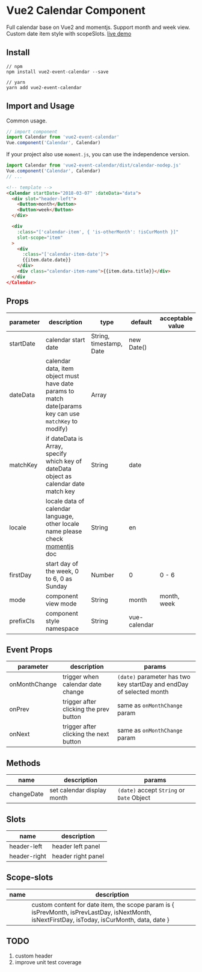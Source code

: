 # Vue2 Calendar Component

Full calendar base on Vue2 and momentjs. Support month and week view. Custom date item style with scopeSlots.
[live demo](https://kitwon.github.io/vue2-event-calendar/)

## Install

```shell
// npm
npm install vue2-event-calendar --save

// yarn
yarn add vue2-event-calendar
```

## Import and Usage

Common usage.

```javascript
// import component
import Calendar from 'vue2-event-calendar'
Vue.component('Calendar', Calendar)
```

If your project also use `moment.js`, you can use the independence version.

```javascript
import Calendar from 'vue2-event-calendar/dist/calendar-nodep.js'
Vue.component('Calendar', Calendar)
// ...
```

```html
<!-- template -->
<Calendar startDate="2018-03-07" :dateData="data">
  <div slot="header-left">
    <Button>month</Button>
    <Button>week</Button>
  </div>

  <div
    :class="['calendar-item', { 'is-otherMonth': !isCurMonth }]"
    slot-scope="item"
  >
    <div
      :class="['calendar-item-date']">
      {{item.date.date}}
    </div>
    <div class="calendar-item-name">{{item.data.title}}</div>
  </div
</Calendar>
```

## Props

| parameter | description                                                                                                       | type                    | default      | acceptable value |
| --------- | ----------------------------------------------------------------------------------------------------------------- | ----------------------- | ------------ | ---------------- |
| startDate | calendar start date                                                                                               | String, timestamp, Date | new Date()   |                  |
| dateData  | calendar data, item object must have date params to match date(params key can use `matchKey` to modify)           | Array                   |              |                  |
| matchKey  | if dateData is Array, specify which key of dateData object as calendar date match key                             | String                  | date         |                  |
| locale    | locale data of calendar language, other locale name please check [momentjs](http://momentjs.com/docs/#/i18n/) doc | String                  | en           |                  |
| firstDay  | start day of the week, 0 to 6, 0 as Sunday                                                                        | Number                  | 0            | 0 - 6            |
| mode      | component view mode                                                                                               | String                  | month        | month, week      |
| prefixCls | component style namespace                                                                                         | String                  | vue-calendar |                  |

## Event Props

| parameter     | description                            | params                                                               |
| ------------- | -------------------------------------- | -------------------------------------------------------------------- |
| onMonthChange | trigger when calendar date change      | `(date)` parameter has two key startDay and endDay of selected month |
| onPrev        | trigger after clicking the prev button | same as `onMonthChange` param                                        |
| onNext        | trigger after clicking the next button | same as `onMonthChange` param                                        |

## Methods

| name       | description                | params                                    |
| ---------- | -------------------------- | ----------------------------------------- |
| changeDate | set calendar display month | `(date)` accept `String` or `Date` Object |

## Slots

| name         | description        |
| ------------ | ------------------ |
| header-left  | header left panel  |
| header-right | header right panel |

## Scope-slots

| name | description                                                                                                                                   |
| ---- | --------------------------------------------------------------------------------------------------------------------------------------------- |
|      | custom content for date item, the scope param is { isPrevMonth, isPrevLastDay, isNextMonth, isNextFirstDay, isToday, isCurMonth, data, date } |

## TODO

1.  custom header
2.  improve unit test coverage
